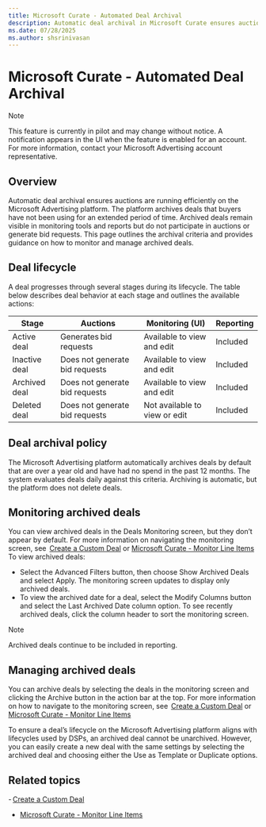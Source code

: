 ```yaml
---
title: Microsoft Curate - Automated Deal Archival  
description: Automatic deal archival in Microsoft Curate ensures auctions are running efficiently on the Microsoft Advertising platform.
ms.date: 07/28/2025
ms.author: shsrinivasan
---
```


# Microsoft Curate - Automated Deal Archival 

> [!NOTE]
> This feature is currently in pilot and may change without notice. A notification appears in the UI when the feature is enabled for an account. For more information, contact your Microsoft Advertising account representative. 

## Overview
Automatic deal archival ensures auctions are running efficiently on the Microsoft Advertising platform. The platform archives deals that buyers have not been using for an extended period of time. Archived deals remain visible in monitoring tools and reports but do not participate in auctions or generate bid requests. This page outlines the archival criteria and provides guidance on how to monitor and manage archived deals. 

## Deal lifecycle  

A deal progresses through several stages during its lifecycle. The table below describes deal behavior at each stage and outlines the available actions:

| **Stage** | **Auctions** | **Monitoring (UI)** | **Reporting** |
|---|---|---|---|
| Active deal | Generates bid requests | Available to view and edit | Included |
| Inactive deal | Does not generate bid requests | Available to view and edit | Included |
| Archived deal | Does not generate bid requests | Available to view and edit | Included |
| Deleted deal | Does not generate bid requests | Not available to view or edit | Included |

## Deal archival policy  
 
The Microsoft Advertising platform automatically archives deals by default that are over a year old and have had no spend in the past 12 months. The system evaluates deals daily against this criteria. Archiving is automatic, but the platform does not delete deals.


## Monitoring archived deals  

You can view archived deals in the Deals Monitoring screen, but they don’t appear by default. For more information on navigating the monitoring screen, see  [Create a Custom Deal](curated-deals.md) or [Microsoft Curate - Monitor Line Items](monitor-line-items.md)
To view archived deals: 
- Select the Advanced Filters button, then choose Show Archived Deals and select Apply. The monitoring screen updates to display only archived deals. 
- To view the archived date for a deal, select the Modify Columns button and select the Last Archived Date column option. To see recently archived deals, click the column header to sort the monitoring screen. 
> [!NOTE]
> Archived deals continue to be included in reporting.  

## Managing archived deals  

You can archive deals by selecting the deals in the monitoring screen and clicking the Archive button in the action bar at the top. For more information on how to navigate to the monitoring screen, see  [Create a Custom Deal](curated-deals.md) or [Microsoft Curate - Monitor Line Items](monitor-line-items.md)
 
To ensure a deal’s lifecycle on the Microsoft Advertising platform aligns with lifecycles used by DSPs, an archived deal cannot be unarchived. However, you can easily create a new deal with the same settings by selecting the archived deal and choosing either the Use as Template or Duplicate options. 

 

## Related topics
- [Create a Custom Deal](curated-deals.md) 
- [Microsoft Curate - Monitor Line Items](monitor-line-items.md)
